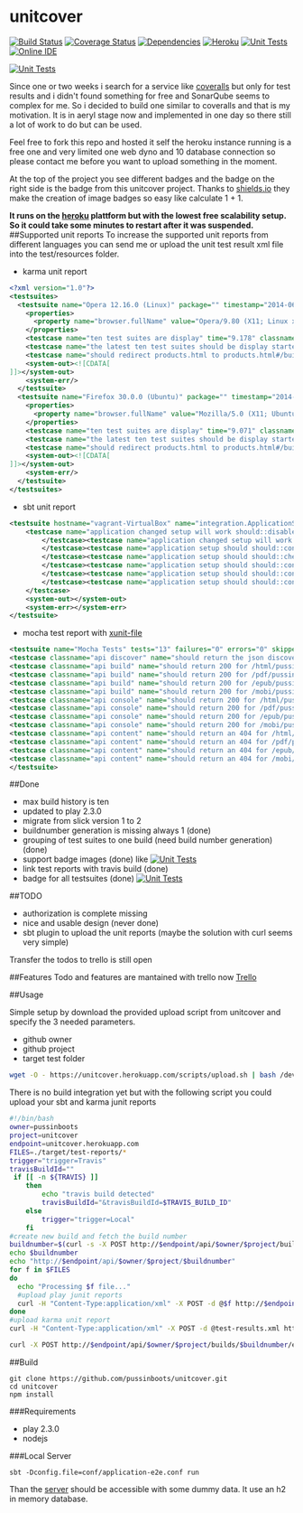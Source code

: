 unitcover
=======
[![Build Status](https://travis-ci.org/pussinboots/unitcover.svg?branch=master)](https://travis-ci.org/pussinboots/unitcover)
[![Coverage Status](https://img.shields.io/coveralls/pussinboots/unitcover.svg)](https://coveralls.io/r/pussinboots/unitcover?branch=master)
[![Dependencies](https://david-dm.org/pussinboots/unitcover.png)](https://david-dm.org/pussinboots/unitcover)
[![Heroku](http://heroku-badge.heroku.com/?app=unitcover)](https://unitcover.herokuapp.com/products.html#/builds/pussinboots/unitcover/builds)
[![Unit Tests](https://unitcover.herokuapp.com/api/pussinboots/unitcover/badge?ts=10)](https://unitcover.herokuapp.com/#/builds/pussinboots/unitcover/builds)
[![Online IDE](https://d2g7ua7d94r3fl.cloudfront.net/assets/images/da4d66c4.codio_logo.png)](https://codio.com/pussinboots/unitcover)

[![Unit Tests](http://unitcover.herokuapp.com/api/pussinboots/unitcover/testsuites/badge)](https://unitcover.herokuapp.com/#/builds/pussinboots/unitcover/builds)

Since one or two weeks i search for a service like [coveralls](https://coveralls.io) but only for test results and i didn't found something for free and
SonarQube seems to complex for me. So i decided to build one similar to coveralls and that is my motivation. It is in aeryl stage now and implemented in one day so there still a lot of work to do but can be used.

Feel free to fork this repo and hosted it self the heroku instance running is a free one and very limited one web dyno and 10 database connection so please contact me before you want to upload something in the moment. 

At the top of the project you see different badges and the badge on the right side is the badge from this unitcover project. Thanks to [shields.io](http://shields.io/) they make the creation of image badges so easy like calculate 1 + 1.

**It runs on the [heroku](https://www.heroku.com/) plattform but with the lowest free scalability setup. So it could take some minutes to restart after it was suspended.**
##Supported unit reports
To increase the supported unit reports from different languages you can send me or upload the unit test result xml file into the test/resources folder. 

* karma unit report
```xml
<?xml version="1.0"?>
<testsuites>
  <testsuite name="Opera 12.16.0 (Linux)" package="" timestamp="2014-06-18T18:38:51" id="0" hostname="vagrant-VirtualBox" tests="3" errors="0" failures="0" time="10.997">
    <properties>
      <property name="browser.fullName" value="Opera/9.80 (X11; Linux x86_64) Presto/2.12.388 Version/12.16"/>
    </properties>
    <testcase name="ten test suites are display" time="9.178" classname="Opera 12.16.0 (Linux).UnitCover build with eleven test suites"/>
    <testcase name="the latest ten test suites should be display started with the eleven test suite" time="1.103" classname="Opera 12.16.0 (Linux).UnitCover build with eleven test suites"/>
    <testcase name="should redirect products.html to products.html#/builds" time="0.716" classname="Opera 12.16.0 (Linux).UnitCover"/>
    <system-out><![CDATA[
]]></system-out>
    <system-err/>
  </testsuite>
  <testsuite name="Firefox 30.0.0 (Ubuntu)" package="" timestamp="2014-06-18T18:38:51" id="0" hostname="vagrant-VirtualBox" tests="3" errors="0" failures="0" time="10.684">
    <properties>
      <property name="browser.fullName" value="Mozilla/5.0 (X11; Ubuntu; Linux x86_64; rv:30.0) Gecko/20100101 Firefox/30.0"/>
    </properties>
    <testcase name="ten test suites are display" time="9.071" classname="Firefox 30.0.0 (Ubuntu).UnitCover build with eleven test suites"/>
    <testcase name="the latest ten test suites should be display started with the eleven test suite" time="1.149" classname="Firefox 30.0.0 (Ubuntu).UnitCover build with eleven test suites"/>
    <testcase name="should redirect products.html to products.html#/builds" time="0.464" classname="Firefox 30.0.0 (Ubuntu).UnitCover"/>
    <system-out><![CDATA[
]]></system-out>
    <system-err/>
  </testsuite>
</testsuites>
```
* sbt unit report
```xml
<testsuite hostname="vagrant-VirtualBox" name="integration.ApplicationSpec" tests="7" errors="0" failures="0" skipped="0" time="1.975">
	<testcase name="application changed setup will work should::disable db ssl" classname="integration.ApplicationSpec" time="0.066">
		</testcase><testcase name="application changed setup will work should::enable DB logging" classname="integration.ApplicationSpec" time="0.039">
		</testcase><testcase name="application setup should should::configured with custom keystore is enabled" classname="integration.ApplicationSpec" time="0.046">
		</testcase><testcase name="application setup should should::check reditect to products.html work" classname="integration.ApplicationSpec" time="1.469">
		</testcase><testcase name="application setup should should::configured to redirect all http request to https on heroku" classname="integration.ApplicationSpec" time="0.222">
		</testcase><testcase name="application setup should should::configured with custom truststore is enabled" classname="integration.ApplicationSpec" time="0.046">
		</testcase><testcase name="application setup should should::configured with DB logging deactivate" classname="integration.ApplicationSpec" time="0.078">
	</testcase>
	<system-out></system-out>
	<system-err></system-err>
</testsuite>
```
* mocha test report with [xunit-file](https://github.com/peerigon/xunit-file)
```xml
<testsuite name="Mocha Tests" tests="13" failures="0" errors="0" skipped="0" timestamp="Tue, 08 Jul 2014 12:52:49 GMT" time="119.755">
<testcase classname="api discover" name="should return the json discover response" time="0.022"/>
<testcase classname="api build" name="should return 200 for /html/pussinboots/book" time="22.718"/>
<testcase classname="api build" name="should return 200 for /pdf/pussinboots/book" time="10.208"/>
<testcase classname="api build" name="should return 200 for /epub/pussinboots/book" time="2.904"/>
<testcase classname="api build" name="should return 200 for /mobi/pussinboots/book" time="25.602"/>
<testcase classname="api console" name="should return 200 for /html/pussinboots/book" time="15.293"/>
<testcase classname="api console" name="should return 200 for /pdf/pussinboots/book" time="8.577"/>
<testcase classname="api console" name="should return 200 for /epub/pussinboots/book" time="2.821"/>
<testcase classname="api console" name="should return 200 for /mobi/pussinboots/book" time="31.266"/>
<testcase classname="api content" name="should return an 404 for /html/pussinboots/book" time="0.026"/>
<testcase classname="api content" name="should return an 404 for /pdf/pussinboots/book" time="0.014"/>
<testcase classname="api content" name="should return an 404 for /epub/pussinboots/book" time="0.016"/>
<testcase classname="api content" name="should return an 404 for /mobi/pussinboots/book" time="0.012"/>
</testsuite>
```

##Done
* max build history is ten
* updated to play 2.3.0
* migrate from slick version 1 to 2
* buildnumber generation is missing always 1 (done)
* grouping of test suites to one build (need build number generation) (done)
* support badge images (done) like [![Unit Tests](https://unitcover.herokuapp.com/api/pussinboots/unitcover/badge?ts=10)](https://unitcover.herokuapp.com/#/builds/pussinboots/unitcover/builds)
* link test reports with travis build (done)
* badge for all testsuites (done) [![Unit Tests](http://unitcover.herokuapp.com/api/pussinboots/unitcover/testsuites/badge)](https://unitcover.herokuapp.com/#/builds/pussinboots/unitcover/builds)

##TODO
* authorization is complete missing
* nice and usable design (never done)
* sbt plugin to upload the unit reports (maybe the solution with curl seems very simple)

Transfer the todos to trello is still open

##Features
Todo and features are mantained with trello now [Trello](https://trello.com/b/tPkEhbaY/unitcover)


##Usage

Simple setup by download the provided upload script from unitcover and specify the 3 needed parameters.
* github owner
* github project
* target test folder

```bash
wget -O - https://unitcover.herokuapp.com/scripts/upload.sh | bash /dev/stdin pussinboots unitcover ./target/test-reports/
```

There is no build integration yet but with the following script you could upload your sbt and karma junit reports
```bash
#!/bin/bash
owner=pussinboots
project=unitcover
endpoint=unitcover.herokuapp.com
FILES=./target/test-reports/*
trigger="trigger=Travis"
travisBuildId=""
 if [[ -n ${TRAVIS} ]]
    then
        echo "travis build detected"
        travisBuildId="&travisBuildId=$TRAVIS_BUILD_ID"
    else
        trigger="trigger=Local"
    fi
#create new build and fetch the build number
buildnumber=$(curl -s -X POST http://$endpoint/api/$owner/$project/builds?$trigger$travisBuildId | sed -E 's/.*"buildNumber":([0-9]*).*/\1/')
echo $buildnumber
echo "http://$endpoint/api/$owner/$project/$buildnumber"
for f in $FILES
do
  echo "Processing $f file..."
  #upload play junit reports
  curl -H "Content-Type:application/xml" -X POST -d @$f http://$endpoint/api/$owner/$project/$buildnumber
done
#upload karma unit report
curl -H "Content-Type:application/xml" -X POST -d @test-results.xml http://$endpoint/api/$owner/$project/$buildnumber

curl -X POST http://$endpoint/api/$owner/$project/builds/$buildnumber/end
```
##Build

```
git clone https://github.com/pussinboots/unitcover.git
cd unitcover
npm install
```

###Requirements
* play 2.3.0
* nodejs

###Local Server
```
sbt -Dconfig.file=conf/application-e2e.conf run
```
Than the [server](http://localhost:9000/#/builds/) should be accessible with some dummy data. It use an h2 in memory database.

###
